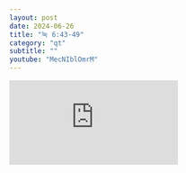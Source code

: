 ```yaml
---
layout: post
date: 2024-06-26
title: "눅 6:43-49"
category: "qt"
subtitle: ""
youtube: "MecNIblOmrM"
---
```


<div class="youtube margin-large">
    <iframe src="https://www.youtube.com/embed/MecNIblOmrM" title="YouTube video player" frameborder="0" allow="accelerometer; autoplay; clipboard-write; encrypted-media; gyroscope; picture-in-picture; web-share" allowfullscreen></iframe>
</div>

